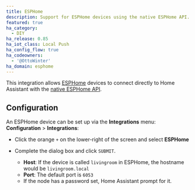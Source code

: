 ```yaml
---
title: ESPHome
description: Support for ESPHome devices using the native ESPHome API.
featured: true
ha_category:
  - DIY
ha_release: 0.85
ha_iot_class: Local Push
ha_config_flow: true
ha_codeowners:
  - '@OttoWinter'
ha_domain: esphome
---
```


This integration allows [ESPHome](https://esphome.io) devices to connect directly to Home Assistant with the [native ESPHome API](https://esphome.io/components/api.html).

## Configuration

An ESPHome device can be set up via the **Integrations** menu: **Configuration** > **Integrations**:

* Click the orange `+` on the lower-right of the screen and select **ESPHome**

* Complete the dialog box and click `SUBMIT`. 
    * **Host**: If the device is called `livingroom` in ESPHome, the hostname would be `livingroom.local`
    * **Port**: The default port is `6053`
    * If the node has a password set, Home Assistant prompt for it.
